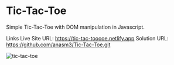 # Tic-Tac-Toe
Simple Tic-Tac-Toe with DOM manipulation in Javascript.

Links
Live Site URL: https://tic-tac-tooooe.netlify.app
Solution URL: https://github.com/anasm3/Tic-Tac-Toe.git

![tic-tac-toe](https://github.com/user-attachments/assets/b56956b8-3aab-40ef-ba26-c84727dd42a6)
